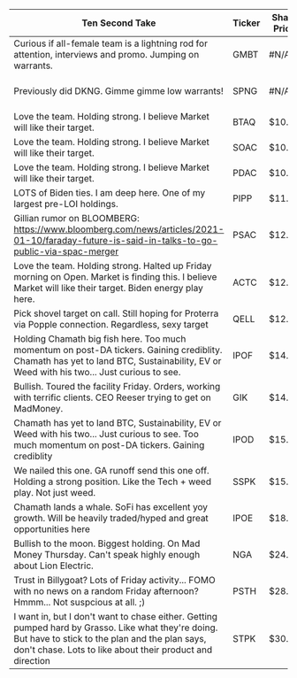 Ten Second Take                                                                                                                                                                                                   | Ticker | Share Price | Current Vibe         
---------------------------------------------------------------------------- | ------ | ----------- | ---------------------
Curious if all-female team is a lightning rod for attention, interviews and promo. Jumping on warrants.                                                                                                           | GMBT   | #N/A        | YET TO SPAC - WANT IN
Previously did DKNG. Gimme gimme low warrants!                                                                                                                                                                    | SPNG   | #N/A        | YET TO SPAC - WANT IN
Love the team. Holding strong. I believe Market will like their target.                                                                                                                                           | BTAQ   | $10.49      | 🔥HOLDING            
Love the team. Holding strong. I believe Market will like their target.                                                                                                                                           | SOAC   | $10.72      | 🔥 HOLDING           
Love the team. Holding strong. I believe Market will like their target.                                                                                                                                           | PDAC   | $10.98      | 🔥HOLDING            
LOTS of Biden ties. I am deep here. One of my largest pre-LOI holdings.                                                                                                                                           | PIPP   | $11.20      | 🔥HOLDING            
Gillian rumor on BLOOMBERG: https://www.bloomberg.com/news/articles/2021-01-10/faraday-future-is-said-in-talks-to-go-public-via-spac-merger                                                                       | PSAC   | $12.00      | WANT IN - NOT CHASING
Love the team. Holding strong. Halted up Friday morning on Open. Market is finding this. I believe Market will like their target. Biden energy play here.                                                         | ACTC   | $12.19      | 🔥🔥 HOLDING         
Pick shovel target on call. Still hoping for Proterra via Popple connection. Regardless, sexy target                                                                                                              | QELL   | $12.30      | 🔥HOLDING            
Holding Chamath big fish here. Too much momentum on post-DA tickers. Gaining crediblity. Chamath has yet to land BTC, Sustainability, EV or Weed with his two... Just curious to see.                             | IPOF   | $14.30      | 🔥HOLDING            
Bullish. Toured the facility Friday. Orders, working with terrific clients. CEO Reeser trying to get on MadMoney.                                                                                                 | GIK    | $14.42      | 🔥🔥🔥HOLDING        
Chamath has yet to land BTC, Sustainability, EV or Weed with his two... Just curious to see. Too much momentum on post-DA tickers. Gaining crediblity                                                             | IPOD   | $15.35      | 😴 WANT IN           
We nailed this one. GA runoff send this one off. Holding a strong position. Like the Tech + weed play. Not just weed.                                                                                             | SSPK   | $15.83      | 🔥WATCHING           
Chamath lands a whale. SoFi has excellent yoy growth. Will be heavily traded/hyped and great opportunities here                                                                                                   | IPOE   | $18.99      | 🔥 HOLDING           
Bullish to the moon. Biggest holding. On Mad Money Thursday. Can't speak highly enough about Lion Electric.                                                                                                       | NGA    | $24.06      | 🔥 HOLDING           
Trust in Billygoat? Lots of Friday activity... FOMO with no news on a random Friday afternoon? Hmmm... Not suspcious at all. ;)                                                                                   | PSTH   | $28.23      | 🔥HOLDING            
I want in, but I don't want to chase either. Getting pumped hard by Grasso. Like what they're doing. But have to stick to the plan and the plan says, don't chase. Lots to like about their product and direction | STPK   | $30.95      | 🔥WATCHING           
